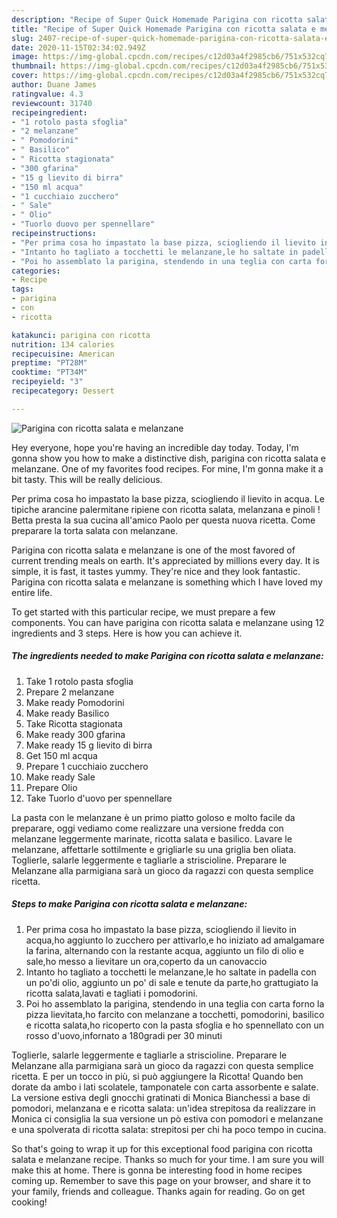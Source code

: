 ```yaml
---
description: "Recipe of Super Quick Homemade Parigina con ricotta salata e melanzane"
title: "Recipe of Super Quick Homemade Parigina con ricotta salata e melanzane"
slug: 2407-recipe-of-super-quick-homemade-parigina-con-ricotta-salata-e-melanzane
date: 2020-11-15T02:34:02.949Z
image: https://img-global.cpcdn.com/recipes/c12d03a4f2985cb6/751x532cq70/parigina-con-ricotta-salata-e-melanzane-recipe-main-photo.jpg
thumbnail: https://img-global.cpcdn.com/recipes/c12d03a4f2985cb6/751x532cq70/parigina-con-ricotta-salata-e-melanzane-recipe-main-photo.jpg
cover: https://img-global.cpcdn.com/recipes/c12d03a4f2985cb6/751x532cq70/parigina-con-ricotta-salata-e-melanzane-recipe-main-photo.jpg
author: Duane James
ratingvalue: 4.3
reviewcount: 31740
recipeingredient:
- "1 rotolo pasta sfoglia"
- "2 melanzane"
- " Pomodorini"
- " Basilico"
- " Ricotta stagionata"
- "300 gfarina"
- "15 g lievito di birra"
- "150 ml acqua"
- "1 cucchiaio zucchero"
- " Sale"
- " Olio"
- "Tuorlo duovo per spennellare"
recipeinstructions:
- "Per prima cosa ho impastato la base pizza, sciogliendo il lievito in acqua,ho aggiunto lo zucchero per attivarlo,e ho iniziato ad amalgamare la farina, alternando con la restante acqua, aggiunto un filo di olio e sale,ho messo a lievitare un ora,coperto da un canovaccio"
- "Intanto ho tagliato a tocchetti le melanzane,le ho saltate in padella con un po&#39;di olio, aggiunto un po&#39; di sale e tenute da parte,ho grattugiato la ricotta salata,lavati e tagliati i pomodorini."
- "Poi ho assemblato la parigina, stendendo in una teglia con carta forno la pizza lievitata,ho farcito con melanzane a tocchetti, pomodorini, basilico e ricotta salata,ho ricoperto con la pasta sfoglia e ho spennellato con un rosso d&#39;uovo,infornato a 180gradi per 30 minuti"
categories:
- Recipe
tags:
- parigina
- con
- ricotta

katakunci: parigina con ricotta 
nutrition: 134 calories
recipecuisine: American
preptime: "PT28M"
cooktime: "PT34M"
recipeyield: "3"
recipecategory: Dessert

---
```



![Parigina con ricotta salata e melanzane](https://img-global.cpcdn.com/recipes/c12d03a4f2985cb6/751x532cq70/parigina-con-ricotta-salata-e-melanzane-recipe-main-photo.jpg)

Hey everyone, hope you're having an incredible day today. Today, I'm gonna show you how to make a distinctive dish, parigina con ricotta salata e melanzane. One of my favorites food recipes. For mine, I'm gonna make it a bit tasty. This will be really delicious.

Per prima cosa ho impastato la base pizza, sciogliendo il lievito in acqua. Le tipiche arancine palermitane ripiene con ricotta salata, melanzana e pinoli ! Betta presta la sua cucina all&#39;amico Paolo per questa nuova ricetta. Come preparare la torta salata con melanzane.

Parigina con ricotta salata e melanzane is one of the most favored of current trending meals on earth. It's appreciated by millions every day. It is simple, it is fast, it tastes yummy. They're nice and they look fantastic. Parigina con ricotta salata e melanzane is something which I have loved my entire life.


To get started with this particular recipe, we must prepare a few components. You can have parigina con ricotta salata e melanzane using 12 ingredients and 3 steps. Here is how you can achieve it.

<!--inarticleads1-->

##### The ingredients needed to make Parigina con ricotta salata e melanzane:

1. Take 1 rotolo pasta sfoglia
1. Prepare 2 melanzane
1. Make ready  Pomodorini
1. Make ready  Basilico
1. Take  Ricotta stagionata
1. Make ready 300 gfarina
1. Make ready 15 g lievito di birra
1. Get 150 ml acqua
1. Prepare 1 cucchiaio zucchero
1. Make ready  Sale
1. Prepare  Olio
1. Take Tuorlo d&#39;uovo per spennellare


La pasta con le melanzane è un primo piatto goloso e molto facile da preparare, oggi vediamo come realizzare una versione fredda con melanzane leggermente marinate, ricotta salata e basilico. Lavare le melanzane, affettarle sottilmente e grigliarle su una griglia ben oliata. Toglierle, salarle leggermente e tagliarle a striscioline. Preparare le Melanzane alla parmigiana sarà un gioco da ragazzi con questa semplice ricetta. 

<!--inarticleads2-->

##### Steps to make Parigina con ricotta salata e melanzane:

1. Per prima cosa ho impastato la base pizza, sciogliendo il lievito in acqua,ho aggiunto lo zucchero per attivarlo,e ho iniziato ad amalgamare la farina, alternando con la restante acqua, aggiunto un filo di olio e sale,ho messo a lievitare un ora,coperto da un canovaccio
1. Intanto ho tagliato a tocchetti le melanzane,le ho saltate in padella con un po&#39;di olio, aggiunto un po&#39; di sale e tenute da parte,ho grattugiato la ricotta salata,lavati e tagliati i pomodorini.
1. Poi ho assemblato la parigina, stendendo in una teglia con carta forno la pizza lievitata,ho farcito con melanzane a tocchetti, pomodorini, basilico e ricotta salata,ho ricoperto con la pasta sfoglia e ho spennellato con un rosso d&#39;uovo,infornato a 180gradi per 30 minuti


Toglierle, salarle leggermente e tagliarle a striscioline. Preparare le Melanzane alla parmigiana sarà un gioco da ragazzi con questa semplice ricetta. E per un tocco in più, si può aggiungere la Ricotta! Quando ben dorate da ambo i lati scolatele, tamponatele con carta assorbente e salate. La versione estiva degli gnocchi gratinati di Monica Bianchessi a base di pomodori, melanzana e e ricotta salata: un&#39;idea strepitosa da realizzare in Monica ci consiglia la sua versione un pò estiva con pomodori e melanzane e una spolverata di ricotta salata: strepitosi per chi ha poco tempo in cucina. 

So that's going to wrap it up for this exceptional food parigina con ricotta salata e melanzane recipe. Thanks so much for your time. I am sure you will make this at home. There is gonna be interesting food in home recipes coming up. Remember to save this page on your browser, and share it to your family, friends and colleague. Thanks again for reading. Go on get cooking!
